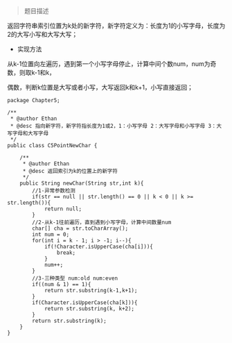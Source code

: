 >题目描述

返回字符串索引位置为k处的新字符，新字符定义为：长度为1的小写字母，长度为2的大写小写和大写大写；

- 实现方法

从k-1位置向左遍历，遇到第一个小写字母停止，计算中间个数num，num为奇数，则取k-1和k，

偶数，判断k位置是大写或者小写，大写返回k和k+1，小写直接返回；

```
package Chapter5;

/**
 * @author Ethan
 * @desc 指向新字符，新字符指长度为1或2，1：小写字母 2：大写字母和小写字母 3：大写字母和大写字母 
 */
public class C5PointNewChar {

	/**
	 * @author Ethan
	 * @desc 返回索引为k的位置上的新字符
	 */
	public String newChar(String str,int k){
		//1-异常参数检测
		if(str == null || str.length() == 0 || k < 0 || k >= str.length()){
			return null;
		}
		//2-从k-1往前遍历，直到遇到小写字母，计算中间数量num
		char[] cha = str.toCharArray();
		int num = 0;
		for(int i = k - 1; i > -1; i--){
			if(!Character.isUpperCase(cha[i])){
				break;
			}
			num++;
		}
		//3-三种类型 num:old num:even
		if((num & 1) == 1){
			return str.substring(k-1,k+1);
		}
		if(Character.isUpperCase(cha[k])){
			return str.substring(k, k+2);
		}
		return str.substring(k);
	}
}
```
